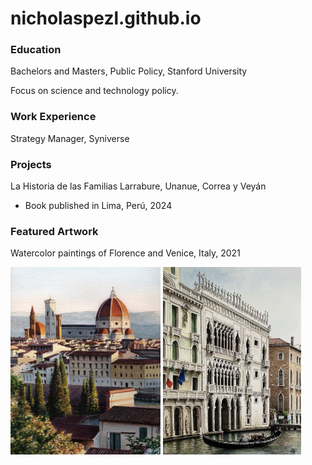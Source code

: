 # nicholaspezl.github.io
### Education
Bachelors and Masters, Public Policy, Stanford University 

Focus on science and technology policy.

### Work Experience
Strategy Manager, Syniverse

### Projects
La Historia de las Familias Larrabure, Unanue, Correa y Veyán
- Book published in Lima, Perú, 2024

### Featured Artwork
Watercolor paintings of Florence and Venice, Italy, 2021
<p float="left">
  <img src = "/docs/assets/Florence.JPG" height ="300" />
  <img src = "/docs/assets/Venice.jpg" height ="300" />
</p>


